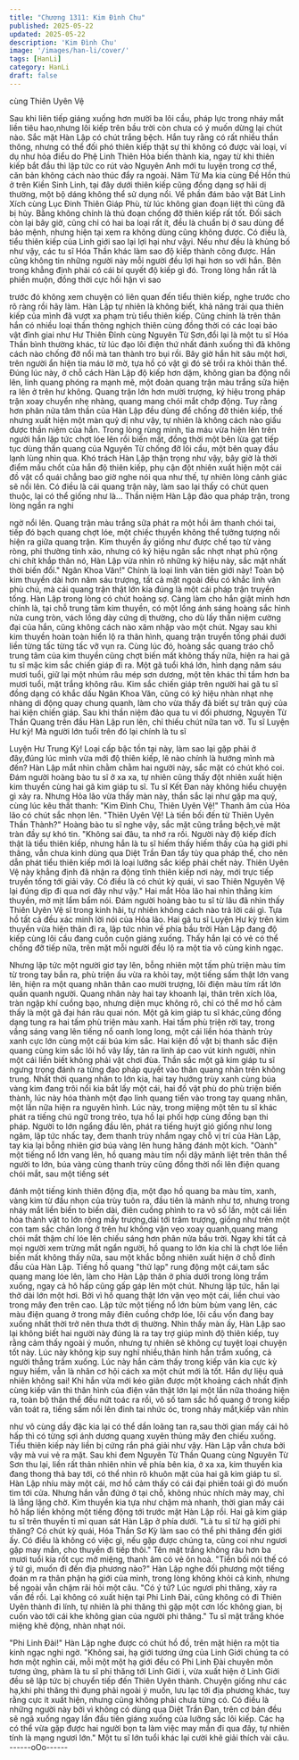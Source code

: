 ```yaml
---
title: "Chương 1311: Kim Đình Chu"
published: 2025-05-22
updated: 2025-05-22
description: 'Kim Đình Chu'
image: '/images/han-li/cover/'
tags: [HanLi]
category: HanLi
draft: false
---
```


cùng Thiên Uyên Vệ

Sau khi liên tiếp giáng xuống hơn mười ba lôi cầu, pháp lực trong
nháy mắt liền tiêu hao,nhưng lôi kiếp trên bầu trời còn chưa có ý
muốn dừng lại chút nào.
Sắc mặt Hàn Lập có chút trắng bệch.
Hắn tuy rằng có rất nhiều thần thông, nhưng có thể đối phó thiên
kiếp thật sự thì không có được vài loại, ví dụ như hỏa điểu do Phệ
Linh Thiên Hỏa biến thành kia, ngay từ khi thiên kiếp bắt đầu thì
lập tức co rút vào Nguyên Anh mới tu luyện trong cơ thể, căn bản
không cách nào thúc đẩy ra ngoài.
Năm Tử Ma kia cùng Đề Hồn thú ở trên Kiền Sinh Linh, tại đây
dưới thiên kiếp cũng đồng dạng sợ hãi dị thường, một bộ dáng
không thể sử dụng nổi.
Về phần đám bảo vật Bát Linh Xích cùng Lục Đinh Thiên Giáp
Phù, từ lúc không gian đoạn liệt thì cũng đã bị hủy. Bằng không
chính là thủ đoạn chống đỡ thiên kiếp rất tốt.
Đối sách còn lại bây giờ, cũng chỉ có hai ba loại rất ít, đều là
chuẩn bị ở sau dùng để bảo mệnh, nhưng hiện tại xem ra không
dùng cũng không được.
Có điều là, tiểu thiên kiếp của Linh giới sao lại lợi hại như vậyi.
Nếu như đều là khủng bố như vậy, các tu sĩ Hóa Thần khác làm
sao độ kiếp thành công được. Hắn cũng không tin những người
này mỗi người đều lợi hại hơn so với hắn. Bên trong khẳng định
phải có cái bí quyết độ kiếp gì đó.
Trong lòng hắn rất là phiền muộn, đồng thời cực hối hận vì sao

trước đó không xem chuyện có liên quan đến tiểu thiên kiếp, nghe
trước cho rõ ràng rồi hãy làm.
Hàn Lập tự nhiên là không biết, khả năng trải qua thiên kiếp của
mình đã vượt xa phạm trù tiểu thiên kiếp.
Cũng chính là trên thân hắn có nhiều loại thần thông nghịch thiên
cùng đồng thời có các loại bảo vật đỉnh giai như Hư Thiên Đỉnh
cùng Nguyên Từ Sơn,đổi lại là một tu sĩ Hóa Thần bình thường
khác, từ lúc đạo lôi điện thứ nhất đánh xuống thì đã không cách
nào chống đỡ nổi mà tan thành tro bụi rồi.
Bây giờ hắn hít sâu một hơi, trên người ẩn hiện tia máu lờ mờ,
tựa hồ có vật gì đó sẽ trồi ra khỏi thân thể.
Đúng lúc này, ở chỗ cách Hàn Lập độ kiếp hơn dặm, không gian
ba động nổi lên, linh quang phóng ra mạnh mẽ, một đoàn quang
trận màu trắng sữa hiện ra lên ở trên hư không.
Quang trận lớn hơn mười trượng, ký hiệu trong pháp trận xoay
chuyển nhẹ nhàng, quang mang chói mắt chớp động.
Tuy rằng hơn phân nửa tâm thần của Hàn Lập đều dùng để
chống đỡ thiên kiếp, thế nhưng xuất hiện một màn quỷ dị như
vậy, tự nhiên là không cách nào giấu được thần niệm của hắn.
Trong lòng rùng mình, tia máu vừa hiện lên trên người hắn lập tức
chợt lóe lên rồi biến mất, đồng thời một bên lừa gạt tiếp tục dùng
thần quang của Nguyên Từ chống đỡ lôi cầu, một bên quay đầu
lạnh lùng nhìn qua.
Khó trách Hàn Lập thận trọng như vậy, bây giờ là thời điểm mấu
chốt của hắn độ thiên kiếp, phụ cận đột nhiên xuất hiện một cái
đồ vật cổ quái chẳng bao giờ nghe nói qua như thế, tự nhiên lòng
cảnh giác sẽ nổi lên.
Có điều là cái quang trận này, làm sao lại thấy có chút quen
thuộc, lại có thể giống như là…
Thần niệm Hàn Lập đảo qua pháp trận, trong lòng ngẩn ra nghi

ngờ nổi lên.
Quang trận màu trắng sữa phát ra một hồi âm thanh chói tai, tiếp
đó bạch quang chợt lóe, một chiếc thuyền không thể tưởng tượng
nổi hiện ra giữa quang trận.
Kim thuyền ấy giống như được chế tạo từ vàng ròng, phi thường
tinh xảo, nhưng có ký hiệu ngân sắc nhợt nhạt phủ rộng chi chít
khắp thân nó, Hàn Lập vừa nhìn rõ những ký hiệu này, sắc mặt
nhất thời biến đổi." Ngân Khoa Văn!" Chính là loại linh văn tiên
giới này! Toàn bộ kim thuyền dài hơn năm sáu trượng, tất cả mặt
ngoài đều có khắc linh văn phù chú, mà cái quang trận thật lớn
kia đúng là một cái pháp trận truyền tống.
Hàn Lập trong lòng có chút hoảng sợ.
Càng làm cho hắn giật mình hơn chính là, tại chỗ trung tâm kim
thuyền, có một lồng ánh sáng hoàng sắc hình nửa cung tròn,
vách lồng dày cứng dị thường, cho dù lấy thần niệm cường đại
của hắn, cũng không cách nào xâm nhập vào một chút.
Ngay sau khi kim thuyền hoàn toàn hiển lộ ra thân hình, quang
trận truyền tống phái dưới liền từng tấc từng tấc vỡ vụn ra. Cùng
lúc đó, hoàng sắc quang tráo chỗ trung tâm của kim thuyền cũng
chợt biến mất không thấy nữa, hiện ra hai gã tu sĩ mặc kim sắc
chiến giáp đi ra.
Một gã tuổi khá lớn, hình dạng năm sáu mươi tuổi, giữ lại một
nhúm râu mép sơn dương, một tên khác thì tầm hơn ba mươi
tuổi, mặt trắng không râu.
Kim sắc chiến giáp trên người hai gã tu sĩ đồng dạng có khắc dấu
Ngân Khoa Văn, cũng có ký hiệu nhàn nhạt nhẹ nhàng di động
quay chung quanh, làm cho vừa thấy đã biết sự trân quý của hai
kiện chiến giáp.
Sau khi thần niệm đảo qua tu vi đối phương, Nguyên Từ Thần
Quang trên đầu Hàn Lập run lên, chỉ thiếu chút nữa tan vỡ.
Tu sĩ Luyện Hư kỳ! Mà người lớn tuổi trên đó lại chính là tu sĩ

Luyện Hư Trung Kỳ! Loại cấp bậc tồn tại này, làm sao lại gặp phải
ở đây,đúng lúc mình vừa mới độ thiên kiếp, lẽ nào chính là hướng
mình mà đến?
Hàn Lập mắt nhìn chằm chằm hai người này, sắc mặt có chút khó
coi.
Đám người hoàng bào tu sĩ ở xa xa, tự nhiên cũng thấy đột nhiên
xuất hiện kim thuyền cùng hai gã kim giáp tu sĩ.
Tu sĩ Kết Đan này không hiểu chuyện gì xảy ra. Nhưng Hỏa lão
vừa thấy màn này, thần sắc lại như gặp ma quỷ, cùng lúc kêu thất
thanh:
"Kim Đình Chu, Thiên Uyên Vệ!" Thanh âm của Hỏa lão có chút
sắc nhọn lên.
"Thiên Uyên Vệ! Là tiền bối đến từ Thiên Uyên Thần Thành?"
Hoàng bào tu sĩ nghe vậy, sắc mặt cũng trắng bệch,vẻ mặt tràn
đầy sự khó tin.
"Không sai đâu, ta nhớ ra rồi. Người này độ kiếp đích thật là tiểu
thiên kiếp, nhưng hắn là tu sĩ hiếm thấy hiếm thấy của hạ giới phi
thăng, vẫn chưa kinh dùng qua Diệt Trần Đan tẩy tủy qua pháp
thể, cho nên dẫn phát tiểu thiên kiếp mới là loại lưỡng sắc kiếp
phải chết này. Thiên Uyên Vệ này khẳng định đã nhận ra động
tĩnh thiên kiếp nơi này, mới trực tiếp truyền tống tới giải vây. Có
điều là có chút kỳ quái, vì sao Thiên Nguyên Vệ lại đúng dịp đi
qua nơi đây như vậy." Hai mắt Hỏa lão hai nhìn thẳng kim thuyền,
mờ mịt lẩm bẩm nói.
Đám người hoàng bào tu sĩ từ lâu đã nhìn thấy Thiên Uyên Vệ sĩ
trong kinh hãi, tự nhiên không cách nào trả lời cái gì.
Tựa hồ tất cả đều xác minh lời nói của Hỏa lão.
Hai gã tu sĩ Luyện Hư kỳ trên kim thuyền vừa hiện thân đi ra, lập
tức nhìn về phía bầu trời Hàn Lập đang độ kiếp cùng lôi cầu đang
cuồn cuộn giáng xuống. Thấy hắn lại có vẻ có thể chống đỡ tiếp
nữa, trên mặt mỗi người đều lộ ra một tia vô cùng kinh ngạc.

Nhưng lập tức một người giơ tay lên, bỗng nhiên một tấm phù
triện màu tím từ trong tay bắn ra, phù triện ấu vừa ra khỏi tay, một
tiếng sấm thật lớn vang lên, hiện ra một quang nhân thân cao
mười trượng, lôi điện màu tím rất lớn quấn quanh người.
Quang nhân này hai tay khoanh lại, thân trên xích lõa, tràn ngập
khí cuồng bạo, nhưng diện mục không rõ, chỉ có thể mơ hồ cảm
thấy là một gã đại hán râu quai nón.
Một gã kim giáp tu sĩ khác,cũng đồng dạng tung ra hai tấm phù
triện màu xanh.
Hai tấm phù triện rời tay, trong vầng sáng vang lên tiếng nổ oanh
long long, một cái liền hóa thành trùy xanh cực lớn cùng một cái
búa kim sắc.
Hai kiện đồ vật bị thanh sắc điện quang cùng kim sắc lôi hồ vây
lấy, tản ra linh áp cao vút kinh người, nhìn một cái liền biết không
phải vật chơi đùa.
Thần sắc một gã kim giáp tu sĩ ngưng trọng đánh ra từng đạo
pháp quyết vào thân quang nhân trên không trung.
Nhất thời quang nhân to lớn kia, hai tay hướng trùy xanh cùng
búa vàng kim đang trôi nổi kia bắt lấy một cái, hai đồ vật phù do
phù triện biến thành, lúc này hóa thành một đạo linh quang tiến
vào trong tay quang nhân, một lần nữa hiện ra nguyên hình.
Lúc này, trong miệng một tên tu sĩ khác phát ra tiếng chú ngữ
trong trẻo, tựa hồ lại phối hợp cùng đồng bạn thi pháp.
Người to lớn ngẩng đầu lên, phát ra tiếng huýt gió giống như long
ngâm, lập tức nhấc tay, đem thanh trùy nhắm ngay chỗ vị trí của
Hàn Lập, tay kia lại bỗng nhiên giơ búa vàng lên hung hăng đánh
một kích.
"Oành" một tiếng nổ lớn vang lên, hồ quang màu tím nổi dậy
mãnh liệt trên thân thể người to lớn, búa vàng cùng thanh trùy
cũng đồng thời nổi lên điện quang chói mắt, sau một tiếng sét

đánh một tiếng kinh thiên động địa, một đạo hồ quang ba màu
tím, xanh, vàng kim từ đầu nhọn của trùy tuôn ra, đầu tiên là
mảnh như tơ, nhưng trong nháy mắt liền biến to biến dài, điên
cuồng phình to ra vô số lần, một cái liền hóa thành vật to lớn rộng
mấy trượng,dài tới trăm trượng, giống như trên một con tam sắc
chân long ở trên hư không vặn vẹo xoay quanh,quang mang chói
mắt thậm chí lóe lên chiếu sáng hơn phân nửa bầu trời.
Ngay khi tất cả mọi người xem trừng mắt ngẩn người, hồ quang
to lớn kia chỉ là chợt lóe liền biến mất không thấy nữa, sau một
khắc bỗng nhiên xuất hiện ở chỗ đỉnh đầu của Hàn Lập.
Tiếng hồ quang "thử lạp" rung động một cái,tam sắc quang mang
lóe lên, làm cho Hàn Lập thân ở phía dưới trong lòng trầm xuống,
ngay cả hô hấp cũng gấp gáp lên một chút.
Nhưng lập tức, hắn lại thở dài lớn một hơi.
Bởi vì hồ quang thật lớn vặn vẹo một cái, liền chui vào trong mây
đen trên cao.
Lập tức một tiếng nổ lớn bùm bùm vang lên, các màu điện quang
ở trong mây điên cuồng chớp lóe, lôi cầu vốn đang bay xuống
nhất thời trở nên thưa thớt dị thường.
Nhìn thấy màn ấy, Hàn Lập sao lại không biết hai người này đúng
là ra tay trợ giúp mình độ thiên kiếp, tuy rằng cảm thấy ngoài ý
muốn, nhưng tự nhiên sẽ không cự tuyệt loại chuyện tốt này.
Lúc này không kịp suy nghĩ nhiều,thân hình hắn trầm xuống, cả
người thẳng trầm xuống.
Lúc này hắn cảm thấy trong kiếp vân kia cực kỳ nguy hiểm, vẫn là
nhân cơ hội cách xa một chút mới là tốt.
Hắn dự liệu quả nhiên không sai! Khi hắn vừa mới kéo giãn được
một khoảng cách nhất định cùng kiếp vân thì thân hình của điện
vân thật lớn lại một lần nữa thoáng hiện ra, toàn bộ thân thể đều
nứt toác ra rồi, vô số tam sắc hồ quang ở trong kiếp vân toát ra,
tiếng sấm nổi lên đinh tai nhức óc, trong nháy mắt,kiếp vân nhìn

như vô cùng dầy đặc kia lại có thể dần loãng tan ra,sau thời gian
mấy cái hô hấp thì có từng sợi ánh dương quang xuyên thủng
mây đen chiếu xuống.
Tiểu thiên kiếp này liền bị cứng rắn phá giải như vậy.
Hàn Lập vẫn chưa bởi vậy mà vui vẻ ra mặt. Sau khi đem Nguyên
Từ Thần Quang cùng Nguyên Từ Sơn thu lại, liền rất thản nhiên
nhìn về phía bên kia, ở xa xa, kim thuyền kia đang thong thả bay
tới, có thể nhìn rõ khuôn mặt của hai gã kim giáp tu sĩ.
Hàn Lập nhíu mày một cái, mơ hồ cảm thấy có cái đại phiền toái
gì đó muốn tìm tới cửa.
Nhưng hắn vẫn đứng ở tại chỗ, không nhúc nhích mảy may, chỉ là
lẳng lặng chờ.
Kim thuyền kia tựa như chậm mà nhanh, thời gian mấy cái hô hấp
liền không một tiếng động tới trước mặt Hàn Lập rồi.
Hai gã kim giáp tu sĩ trên thuyền tỉ mỉ quan sát Hàn Lập ở phía
dưới.
"Là tu sĩ từ hạ giới phi thăng? Có chút kỳ quái, Hóa Thần Sơ Kỳ
làm sao có thể phi thăng đến giới ấy. Có điều là không có việc gì,
nếu gặp được chúng ta, cũng coi như ngươi gặp may mắn, cho
thuyền đi tiếp thôi." Tên mặt trắng không râu hơn ba mươi tuổi kia
rốt cục mở miệng, thanh âm có vẻ ôn hoà.
"Tiền bối nói thế có ý tứ gì, muốn đi đến địa phương nào?" Hàn
Lập nghe đối phương một tiếng đoán m ra thân phận hạ giới của
mình, trong lòng không khỏi cả kinh, nhưng bề ngoài vẫn chậm rãi
hỏi một câu.
"Có ý tứ? Lúc ngươi phi thăng, xảy ra vấn đề rồi. Lại không có
xuất hiện tại Phi Linh Đài, cũng không có đi Thiên Uyên thành đi
lính, tự nhiên là phi thăng thì gặp một cơn lốc không gian, bị cuốn
vào tới cái khe không gian của người phi thăng." Tu sĩ mặt trắng
khóe miệng khẽ động, nhàn nhạt nói.

"Phi Linh Đài!" Hàn Lập nghe được có chút hồ đồ, trên mặt hiện
ra một tia kinh ngạc nghi ngờ.
"Không sai, hạ giới tương ứng của Linh Giới chúng ta có hơn một
nghìn cái, mỗi một một hạ giới đều có Phi Linh Đài chuyên môn
tương ứng, phàm là tu sĩ phi thăng tới Linh Giới i, vừa xuất hiện ở
Linh Giới đều sẽ lập tức bị chuyển tiếp đến Thiên Uyên thành.
Chuyện giống như các hạ,khi phi thăng thì đụng phải ngoài ý
muốn, lưu lạc tới địa phương khác, tuy rằng cực ít xuất hiện,
nhưng cũng không phải chưa từng có. Có điều là những người
này bởi vì không có dùng qua Diệt Trần Đan, trên cơ bản đều sẽ
ngã xuống ngay lần đầu tiên giáng xuống của lưỡng sắc lôi kiếp.
Các hạ có thể vừa gặp được hai người bọn ta làm việc may mắn
đi qua đây, tự nhiên tính là mạng ngươi lớn." Một tu sĩ lớn tuổi
khác lại cười khẽ giải thích vài câu.
------oOo------
